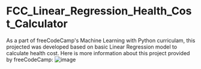 # FCC_Linear_Regression_Health_Cost_Calculator
As a part of freeCodeCamp's Machine Learning with Python curriculam, this projected was developed based on basic Linear Regression model to calculate health cost.
Here is more information about this project provided by freeCodeCamp:
![image](https://github.com/user-attachments/assets/b2f68c07-f347-428f-95c0-8a1524af7f24)
